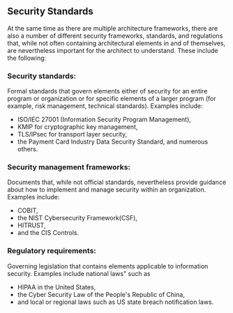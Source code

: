 ## Security Standards


At the same time as there are multiple architecture frameworks, there are also a number of different security frameworks, standards, and regulations that, while not often containing architectural elements in and of themselves, are nevertheless important for the architect to
understand. These include the following:

### Security standards:

Formal standards that govern elements either of security for an entire program or organization or for specific elements of a larger program
(for example, risk management, technical standards). Examples include:
- ISO/IEC 27001 (Information Security Program Management), 
- KMIP for cryptographic key management, 
- TLS/IPsec for transport layer security, 
- the Payment Card Industry Data Security Standard, and numerous others.


### Security management frameworks:

Documents that, while not official standards, nevertheless provide guidance about how to implement and manage security within an organization. 
Examples include: 
- COBIT, 
- the NIST Cybersecurity Framework(CSF), 
- HITRUST, 
- and the CIS Controls.


### Regulatory requirements:

Governing legislation that contains elements applicable to information security. Examples include national laws" such as 
- HIPAA in the United States, 
- the Cyber Security Law of the People's Republic of China, 
- and local or regional laws such as US state breach notification laws.
